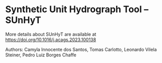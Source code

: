 # Synthetic Unit Hydrograph Tool – SUnHyT

More details about SUnHyT are available at https://doi.org/10.1016/j.acags.2023.100138

Authors: Camyla Innocente dos Santos, Tomas Carlotto, Leonardo Vilela Steiner, Pedro Luiz Borges Chaffe
